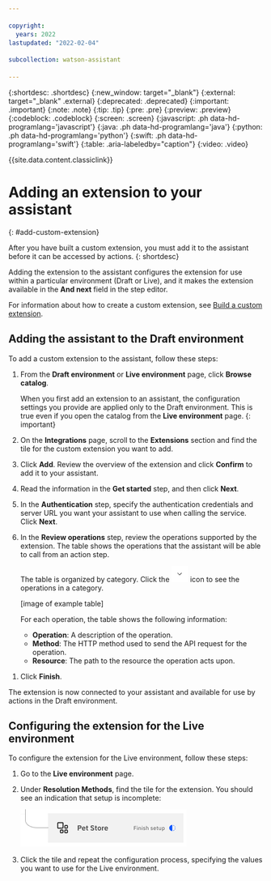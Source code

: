 ```yaml
---

copyright:
  years: 2022
lastupdated: "2022-02-04"

subcollection: watson-assistant

---
```


{:shortdesc: .shortdesc}
{:new_window: target="_blank"}
{:external: target="_blank" .external}
{:deprecated: .deprecated}
{:important: .important}
{:note: .note}
{:tip: .tip}
{:pre: .pre}
{:preview: .preview}
{:codeblock: .codeblock}
{:screen: .screen}
{:javascript: .ph data-hd-programlang='javascript'}
{:java: .ph data-hd-programlang='java'}
{:python: .ph data-hd-programlang='python'}
{:swift: .ph data-hd-programlang='swift'}
{:table: .aria-labeledby="caption"}
{:video: .video}

{{site.data.content.classiclink}}

# Adding an extension to your assistant
{: #add-custom-extension}

After you have built a custom extension, you must add it to the assistant before it can be accessed by actions.
{: shortdesc}

Adding the extension to the assistant configures the extension for use within a particular environment (Draft or Live), and it makes the extension available in the **And next** field in the step editor.

For information about how to create a custom extension, see [Build a custom extension](/docs/watson-assistant?topic=watson-assistant-build-custom-extension).

## Adding the assistant to the Draft environment

To add a custom extension to the assistant, follow these steps:

1. From the **Draft environment** or **Live environment** page, click **Browse catalog**.

    When you first add an extension to an assistant, the configuration settings you provide are applied only to the Draft environment. This is true even if you open the catalog from the **Live environment** page.
    {: important}

1. On the **Integrations** page, scroll to the **Extensions** section and find the tile for the custom extension you want to add.

1. Click **Add**. Review the overview of the extension and click **Confirm** to add it to your assistant.

1. Read the information in the **Get started** step, and then click **Next**.

1. In the **Authentication** step, specify the authentication credentials and server URL you want your assistant to use when calling the service. Click **Next**.

1. In the **Review operations** step, review the operations supported by the extension. The table shows the operations that the assistant will be able to call from an action step.

    The table is organized by category. Click the ![label](images/twistie.png) icon to see the operations in a category.

    [image of example table]

    For each operation, the table shows the following information:

    - **Operation**: A description of the operation.
    - **Method**: The HTTP method used to send the API request for the operation.
    - **Resource**: The path to the resource the operation acts upon.

<!--
1. For each supported operation, you can review the request and response data supported by the extension.

    To see additional information about an operation, hover the mouse pointer over its row in the table and click the ![menu icon](images/kebab.png) menu icon. Select **Request** or **Response** to see details about the information sent with a request and returned with a response.

    The **Request** table shows the input fields for which the assistant will be able to provide values when sending the request.
    
    [image of example table]
    
    Each row in the table shows the following information:

    [TBD ... need to understand what this will look like]

    The **Response** table shows the fields that are included in the response data received from the external service.
    
    [image of example table]
    
    For each variable, the table shows the following information:

    [TBD ... need to understand what this will look like]

    If a response property contains an array, the individual elements in the array are not extracted as separate values. To access an element in an array, you must write an expression. For more information about expressions, see [Writing expressions](/docs/watson-assistant?topic=watson-assistant-expressions.md).
    {: note}
    -->

1. Click **Finish**.

The extension is now connected to your assistant and available for use by actions in the Draft environment.

## Configuring the extension for the Live environment

To configure the extension for the Live environment, follow these steps:

1. Go to the **Live environment** page.

1. Under **Resolution Methods**, find the tile for the extension. You should see an indication that setup is incomplete:

    ![Extension tile with "Finish setup" indicator](images/extension-finish-setup.png)

1. Click the tile and repeat the configuration process, specifying the values you want to use for the Live environment.
